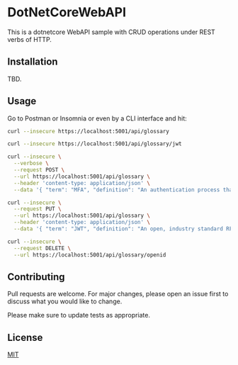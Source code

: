 # DotNetCoreWebAPI 

This is a dotnetcore WebAPI sample with CRUD operations under REST verbs of HTTP.

## Installation

TBD.


## Usage
Go to Postman or Insomnia or even by a CLI interface and hit:
```bash
curl --insecure https://localhost:5001/api/glossary

curl --insecure https://localhost:5001/api/glossary/jwt

curl --insecure \
  --verbose \
  --request POST \
  --url https://localhost:5001/api/glossary \
  --header 'content-type: application/json' \
  --data '{ "term": "MFA", "definition": "An authentication process that considers multiple factors."}'

curl --insecure \
  --request PUT \
  --url https://localhost:5001/api/glossary \
  --header 'content-type: application/json' \
  --data '{ "term": "JWT", "definition": "An open, industry standard RFC 7519 method for representing claims securely between two parties. Auth0 uses JWT format for ID Tokens."}'

curl --insecure \
  --request DELETE \
  --url https://localhost:5001/api/glossary/openid
```


## Contributing
Pull requests are welcome. For major changes, please open an issue first to discuss what you would like to change.

Please make sure to update tests as appropriate.

## License
[MIT](https://choosealicense.com/licenses/mit/)